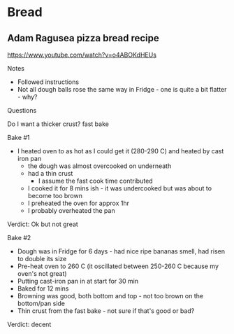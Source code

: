 # Bread

## Adam Ragusea pizza bread recipe

https://www.youtube.com/watch?v=o4ABOKdHEUs

Notes

* Followed instructions
* Not all dough balls rose the same way in Fridge - one is quite a bit flatter - why?

Questions

Do I want a thicker crust? fast bake

Bake #1

* I heated oven to as hot as I could get it (280-290 C) and heated by cast iron pan
    * the dough was almost overcooked on underneath
    * had a thin crust
        * I assume the fast cook time contributed
    * I cooked it for 8 mins ish - it was undercooked but was about to become too brown
    * I preheated the oven for approx 1hr
    * I probably overheated the pan

Verdict: Ok but not great

Bake #2

* Dough was in Fridge for 6 days - had nice ripe bananas smell, had risen to double its size
* Pre-heat oven to 260 C (it oscillated between 250-260 C because my oven's not great)
* Putting cast-iron pan in at start for 30 min
* Baked for 12 mins
* Browning was good, both bottom and top - not too brown on the bottom/pan side
* Thin crust from the fast bake - not sure if that's good or bad?

Verdict: decent
